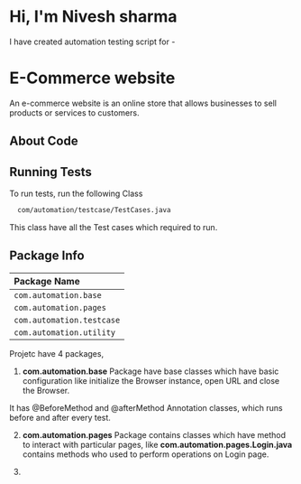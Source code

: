 
# Hi, I'm Nivesh sharma
I have created automation testing script for - 


# E-Commerce website

An e-commerce website is an online store that allows businesses to sell products or services to customers.





## About Code

## Running Tests

To run tests, run the following Class

```bash
  com/automation/testcase/TestCases.java
```

This class have all the Test cases which required to run.


## Package Info


| Package Name |
| :-------- |
| `com.automation.base` |
| `com.automation.pages` |
| `com.automation.testcase` |
|`com.automation.utility`|



Projetc have 4 packages,

1. **com.automation.base** Package have base classes which have basic configuration like initialize the Browser instance, open URL and close the Browser.

It has @BeforeMethod and @afterMethod Annotation classes, which runs before and after every test.

2. **com.automation.pages** Package contains classes which have method to interact with particular pages,
 like **com.automation.pages.Login.java** contains methods who used to perform operations on Login page.

3. 
